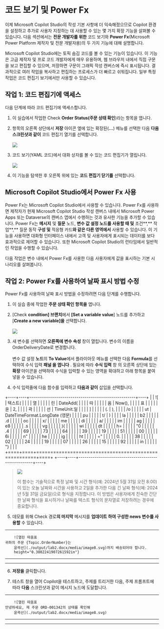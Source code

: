 # 코드 보기 및 Power Fx

이제 Microsoft Copilot Studio의 작성 기본 사항에 더 익숙해졌으므로
Copilot 환경을 설정하고 추가로 사용자 지정하는 데 사용할 수 있는 몇 가지
확장 기능을 살펴볼 수 있습니다. 다음 섹션에서는 **전문 개발자를 위한**
코드 보기와 **Power Fx**(Microsoft Power Platform 제작자 및 전문
개발자용)의 두 가지 기능에 대해 설명합니다.

Microsoft Copilot Studio에는 토픽 숨김 코드를 볼 수 있는 기능이
있습니다. 이 기능은 고급 제작자 및 프로 코드 개발자에게 매우 유용하며,
웹 브라우저 내에서 직접 구문을 보고 편집할 수 있으며, 저장하면 구문이
그래픽 작성 캔버스에 즉시 표시됩니다. 결과적으로 여러 작업을 복사하고
편집하는 프로세스가 더 빠르고 쉬워집니다. 일부 특정 작업은 코드 편집기
보기에서만 사용할 수 있습니다.

## 작업 1: 코드 편집기에 액세스

다음 단계에 따라 코드 편집기에 액세스합니다.

1.  이 실습에서 작업한 Check **Order Status(주문 상태 확인**)라는 항목을
    엽니다.

2.  항목의 오른쪽 상단에서 **저장** 아이콘 옆에 있는 확장된(**\...**)
    메뉴를 선택한 다음 **다음 스크린샷과 같이** 코드 편집기 열기를
    선택합니다.\
    \
    ![](./output/lab2.docx/media/image42.png)

3.  코드 보기(YAML 코드)에서 대화 상자를 볼 수 있는 코드 편집기가
    열립니다.\
    \
    ![](./output/lab2.docx/media/image43.png)

4.  이 기능을 탐색한 후 오른쪽 위에 있는 **코드 편집기 닫기를**
    선택합니다.

## Microsoft Copilot Studio에서 Power Fx 사용

Power Fx는 Microsoft Copilot Studio에서 사용할 수 있습니다. Power Fx를
사용하면 제작자가 현재 Microsoft Copilot Studio 작성 캔버스 내에서
Microsoft Power Apps 또는 Dataverse의 캔버스 앱에서 수행하는 것과 유사한
기능을 추가할 수 있습니다. Power Fx는 **메시지** 및 **질문** 노드,
**변수 값 설정 노드를 사용할 때 및** 조건**,** 작업**,** 질문 동작
**구성 및** 적응형 카드**와 같은 다른 영역에서** 사용할 수 있습니다. 이
기능을 사용하면 대화형 인터페이스 내에서 고객 및 사용자에게 표시되는
데이터를 보다 효과적으로 제어할 수 있습니다. 또한 Microsoft Copilot
Studio의 런타임에서 일반적인 작업을 수행할 수 있습니다.

다음 작업은 변수 내에서 Power Fx를 사용한 다음 사용자에게 값을 표시하는
기본 시나리오를 살펴봅니다.

## 작업 2: Power Fx를 사용하여 날짜 표시 방법 수정

Power Fx를 사용하여 날짜 표시 방법을 수정하려면 다음 단계를 수행합니다.

1.  이 실습 중에 작업한 **주문 상태 확인 항목을** 엽니다.

2.  \[Check **condition\] 브랜치**에서 **\[Set a variable value**\]
    노드를 추가하고 \[**Create a new variable\]을** 선택합니다.\
    \
    ![](./output/lab2.docx/media/image44.png)

3.  새 변수를 선택하면 **오른쪽에 변수 속성** 창이 열립니다. 변수의
    이름을 OrderDeliveryDate로 변경합니다.\
    \
    변수 값 설정 **노드**의 **To Value**에서 플라이아웃 메뉴를 선택한
    다음 **Formula**를 선택하여 수식 입력 **패널 을 엽니다** . 필요에
    따라 **수식 입력** 창 의 오른쪽 상단에 있는 **확장** 아이콘을
    선택하여 수식을 입력할 수 있는 영역을 확대하고 아래 항목을 붙여넣을
    수 있습니다.

4.  수식 입력줄에 다음 함수를 입력하고 **다음과 같이** 삽입을
    선택합니다.

+----+----+------------------------------------------------------+----+
|    | ![ | 텍스트(                                              |    |
|    | 열 |                                                      |    |
|    | 린 | DateAdd(                                             |    |
|    | 따 |                                                      |    |
|    | 옴 | Now(),                                               |    |
|    | 표 |                                                      |    |
|    | 윤 | 2,                                                   |    |
|    | 곽 |                                                      |    |
|    | 선 | TimeUnit.일                                          |    |
|    | ]  |                                                      |    |
|    | (. | ),                                                   |    |
|    | /o |                                                      |    |
|    | ut | DateTimeFormat.LongDate (영문)                       |    |
|    | pu |                                                      |    |
|    | t/ | )                                                    |    |
|    | la |                                                      |    |
|    | b2 |                                                      |    |
|    | .d |                                                      |    |
|    | oc |                                                      |    |
|    | x/ |                                                      |    |
|    | me |                                                      |    |
|    | di |                                                      |    |
|    | a/ |                                                      |    |
|    | im |                                                      |    |
|    | ag |                                                      |    |
|    | e8 |                                                      |    |
|    | .s |                                                      |    |
|    | vg |                                                      |    |
|    | ){ |                                                      |    |
|    | wi |                                                      |    |
|    | dt |                                                      |    |
|    | h= |                                                      |    |
|    | "0 |                                                      |    |
|    | .4 |                                                      |    |
|    | 69 |                                                      |    |
|    | 73 |                                                      |    |
|    | 64 |                                                      |    |
|    | 39 |                                                      |    |
|    | 19 |                                                      |    |
|    | 51 |                                                      |    |
|    | 00 |                                                      |    |
|    | 6i |                                                      |    |
|    | n" |                                                      |    |
|    | he |                                                      |    |
|    | ig |                                                      |    |
|    | ht |                                                      |    |
|    | =" |                                                      |    |
|    | 0. |                                                      |    |
|    | 38 |                                                      |    |
|    | 02 |                                                      |    |
|    | 24 |                                                      |    |
|    | 19 |                                                      |    |
|    | 07 |                                                      |    |
|    | 26 |                                                      |    |
|    | 15 |                                                      |    |
|    | 92 |                                                      |    |
|    | in |                                                      |    |
|    | "} |                                                      |    |
+====+====+======================================================+====+
+----+----+------------------------------------------------------+----+

> ![](./output/lab2.docx/media/image45.png)
>
> 이 함수는 기술적으로 특정 날짜 및 시간 형식(예: 2024년 5월 31일 오전
> 8:00)이 있는 오늘 날짜와 시간을 사용하고 2일을 추가한 다음 긴 날짜
> 형식(예: 2024년 5월 31일 금요일)으로 형식을 지정합니다. 이 방법은
> 사용자에게 친숙한 간단한 날짜 형식을 표시하거나 날짜를 텍스트 형식의
> 문자열로 저장하려는 경우에 중요합니다.

5.  데모를 위해 Check 경로**의 마지막** 메시지를 **업데이트 하여 구성한
    news 변수를 사용할** 수 있습니다.

  ---------------------------------------------------------------------------------------------------------------------------------------------
        ![열린 따옴표                                                               귀하의 주문 {Topic.OrderNumber}는                      
        윤곽선](./output/lab2.docx/media/image8.svg)까지 배송되어야 합니다.       
        height="0.3802241907261592in"}                                                                                                     
  ----- --------------------------------------------------------------------------- ------------------------------------------------------ ----

  ---------------------------------------------------------------------------------------------------------------------------------------------

6.  **저장을** 클릭합니다.

7.  테스트 창을 열어 Copilot을 테스트하고, 주제를 트리거한 다음, 주제
    프롬프트에 따라 **다음** 스크린샷과 같이 메시지 노드에 도달합니다.

  ---------------------------------------------------------------------------------------------------------------------------------------------
        ![열린 따옴표                                                               안녕하세요, 제 주문 ORD-001342의 상태를 확인해         
        윤곽선](./output/lab2.docx/media/image8.svg)                                                                                                     
  ----- --------------------------------------------------------------------------- ------------------------------------------------------ ----

  ---------------------------------------------------------------------------------------------------------------------------------------------
